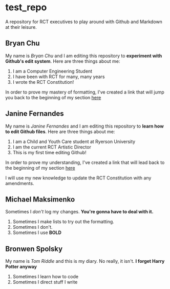 # test_repo
A repository for RCT executives to play around with Github and Markdown at their leisure. 

## Bryan Chu
<a name="bryanlink">
  
My name is *Bryan Chu* and I am editing this repository to **experiment with Github's edit system**. Here are three things about me:
  
1. I am a Computer Engineering Student
2. I have been with RCT for many, many years
3. I wrote the RCT Constitution!

In order to prove my mastery of formatting, I've created a link that will jump you back to the beginning of my section [here](#bryanlink)

## Janine Fernandes
<a name="janinelink">
  
  My name is *Janine Fernandes* and I am editing this repository to **learn how to edit Github files**. Here are three things about me:
  
  1. I am a Child and Youth Care student at Ryerson University
  2. I am the current RCT Artistic Director
  3. This is my first time editing Github!
  
  In order to prove my understanding, I've created a link that will lead back to the beginning of my section [here](#janinelink)
  
  I will use my new knowledge to update the RCT Constitution with any amendments.
  
  ## Michael Maksimenko
  
  Sometimes I *don't* log my changes. **You're gonna have to deal with it.**
1. Sometimes I make lists to try out the formatting.
2. Sometimes I don't.
3. Sometimes I use **BOLD**

## Bronwen Spolsky

My name is *Tom Riddle* and this is my diary. No really, it isn't. **I forget Harry Potter anyway**

1. Sometimes I learn how to code 
2. Sometimes I direct stuff I write 
